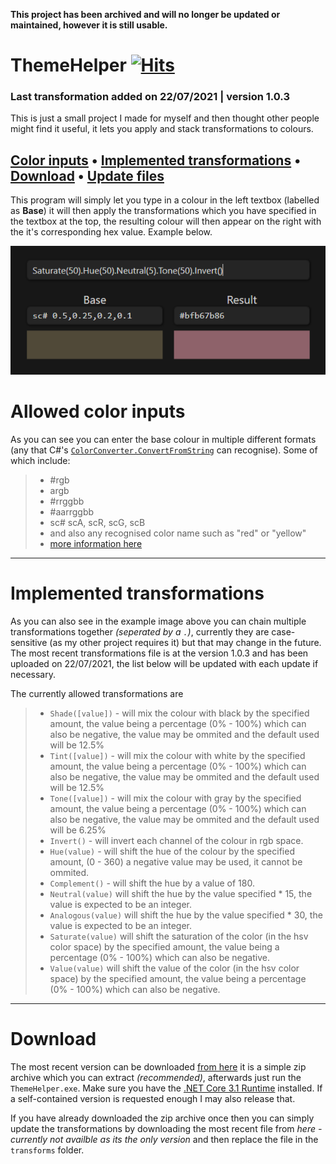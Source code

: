 **This project has been archived and will no longer be updated or maintained, however it is still usable.**

# ThemeHelper [![Hits](https://hits.seeyoufarm.com/api/count/incr/badge.svg?url=https%3A%2F%2Fgithub.com%2Fnightowl286%2FThemeHelper&count_bg=%237FBE3A&title_bg=%232A2A2A&icon=&icon_color=%23E7E7E7&title=hits&edge_flat=false)](https://hits.seeyoufarm.com)
### Last transformation added on 22/07/2021 | version 1.0.3
This is just a small project I made for myself and then thought other people might find it useful, it lets you apply and stack transformations to colours.

[Color inputs](#allowed-color-inputs) •
[Implemented transformations](#implemented-transformations) •
[Download](#download) •
[Update files](https://github.com/nightowl286/ThemeHelper/tree/master/ThemeHelper/Transformations)
---
This program will simply let you type in a colour in the left textbox (labelled as **Base**) it will then apply the transformations which you have specified in the textbox at the top, the resulting colour will then appear on the right with the it's corresponding hex value. Example below.

![example image that shows the gui](https://github.com/nightowl286/ThemeHelper/raw/master/example.PNG)

# Allowed color inputs
As you can see you can enter the base colour in multiple different formats (any that C#'s [`ColorConverter.ConvertFromString`](https://docs.microsoft.com/en-us/dotnet/api/system.windows.media.colorconverter.convertfromstring) can recognise). Some of which include:

>  - #rgb
>  - argb
>  - #rrggbb
>  - #aarrggbb
>  - sc# scA, scR, scG, scB
>  - and also any recognised color name such as "red" or "yellow"
>  - [more information here](https://docs.microsoft.com/en-us/dotnet/api/system.windows.media.color)

---
# Implemented transformations
As you can also see in the example image above you can chain multiple transformations together *(seperated by a `.`)*, currently they are case-sensitive (as my other project requires it) but that may change in the future.
The most recent transformations file is at the version 1.0.3 and has been uploaded on 22/07/2021, the list below will be updated with each update if necessary.

The currently allowed transformations are
>  - `Shade([value])` - will mix the colour with black by the specified amount, the value being a percentage (0% - 100%) which can also be negative, the value may be ommited and the default used will be 12.5%
>  - `Tint([value])` - will mix the colour with white by the specified amount, the value being a percentage (0% - 100%) which can also be negative, the value may be ommited and the default used will be 12.5%
>  - `Tone([value])` - will mix the colour with gray by the specified amount, the value being a percentage (0% - 100%) which can also be negative, the value may be ommited and the default used will be 6.25%
>  - `Invert()` - will invert each channel of the colour in rgb space.
>  - `Hue(value)` - will shift the hue of the colour by the specified amount, (0 - 360) a negative value may be used, it cannot be ommited.
>  - `Complement()` - will shift the hue by a value of 180.
>  - `Neutral(value)` will shift the hue by the value specified * 15, the value is expected to be an integer.
>  - `Analogous(value)` will shift the hue by the value specified * 30, the value is expected to be an integer.
>  - `Saturate(value)` will shift the saturation of the color (in the hsv color space) by the specified amount, the value being a percentage (0% - 100%) which can also be negative.
>  - `Value(value)` will shift the value of the color (in the hsv color space) by the specified amount, the value being a percentage (0% - 100%) which can also be negative.

---
# Download
The most recent version can be downloaded [from here](https://github.com/nightowl286/ThemeHelper/releases/download/1.0.3/ThemeHelper.zip) it is a simple zip archive which you can extract *(recommended)*, afterwards just run the `ThemeHelper.exe`. Make sure you have the [.NET Core 3.1 Runtime](https://dotnet.microsoft.com/download/dotnet/3.1/runtime) installed. If a self-contained version is requested enough I may also release that.

If you have already downloaded the zip archive once then you can simply update the transformations by downloading the most recent file from *here - currently not availble as its the only version* and then replace the file in the `transforms` folder.
